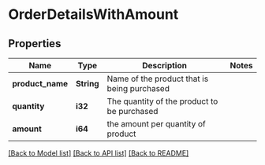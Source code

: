 # OrderDetailsWithAmount

## Properties

Name | Type | Description | Notes
------------ | ------------- | ------------- | -------------
**product_name** | **String** | Name of the product that is being purchased | 
**quantity** | **i32** | The quantity of the product to be purchased | 
**amount** | **i64** | the amount per quantity of product | 

[[Back to Model list]](../README.md#documentation-for-models) [[Back to API list]](../README.md#documentation-for-api-endpoints) [[Back to README]](../README.md)


